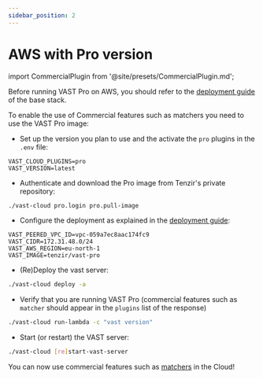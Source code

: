 ```yaml
---
sidebar_position: 2
---
```


# AWS with Pro version

import CommercialPlugin from '@site/presets/CommercialPlugin.md';

<CommercialPlugin />

Before running VAST Pro on AWS, you should refer to the [deployment
guide](/docs/setup/deploy/aws) of the base stack.

To enable the use of Commercial features such as matchers you need to use the
VAST Pro image:
- Set up the version you plan to use and the activate the `pro` plugins in
  the `.env` file:
```
VAST_CLOUD_PLUGINS=pro
VAST_VERSION=latest
```
- Authenticate and download the Pro image from Tenzir's private repository:
```bash
./vast-cloud pro.login pro.pull-image
```
- Configure the deployment as explained in the [deployment
  guide](/docs/setup/deploy/aws):
```
VAST_PEERED_VPC_ID=vpc-059a7ec8aac174fc9
VAST_CIDR=172.31.48.0/24
VAST_AWS_REGION=eu-north-1
VAST_IMAGE=tenzir/vast-pro
```
- (Re)Deploy the vast server:
```bash
./vast-cloud deploy -a
```
- Verify that you are running VAST Pro (commercial features such as `matcher`
  should appear in the `plugins` list of the response)
```bash
./vast-cloud run-lambda -c "vast version"
```
- Start (or restart) the VAST server:
```bash
./vast-cloud [re]start-vast-server
```

You can now use commercial features such as
[matchers](/docs/use/detect/cloud-matchers) in the Cloud!
